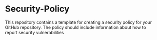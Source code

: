 # Security-Policy
This repository contains a template for creating a security policy for your GitHub repository. The policy should include information about how to report security vulnerabilities

